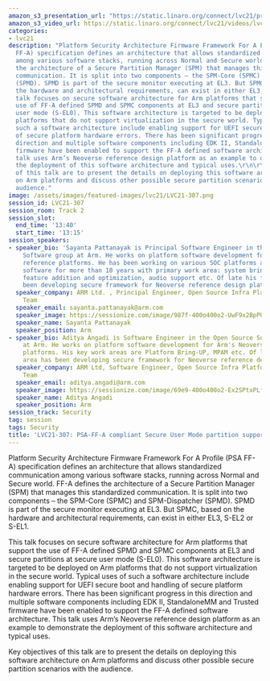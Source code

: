 ```yaml
---
amazon_s3_presentation_url: "https://static.linaro.org/connect/lvc21/presentations/lvc21-307.pdf"
amazon_s3_video_url: https://static.linaro.org/connect/lvc21/videos/lvc21-307.mp4
categories:
- lvc21
description: "Platform Security Architecture Firmware Framework For A Profile (PSA
  FF-A) specification defines an architecture that allows standardized communication
  among various software stacks, running across Normal and Secure world. FF-A defines
  the architecture of a Secure Partition Manager (SPM) that manages this standardized
  communication. It is split into two components – the SPM-Core (SPMC) and SPM-Dispatcher
  (SPMD). SPMD is part of the secure monitor executing at EL3. But SPMC, based on
  the hardware and architectural requirements, can exist in either EL3, S-EL2 or S-EL1.\r\n\r\nThis
  talk focuses on secure software architecture for Arm platforms that support the
  use of FF-A defined SPMD and SPMC components at EL3 and secure partitions at secure
  user mode (S-EL0). This software architecture is targeted to be deployed on Arm
  platforms that do not support virtualization in the secure world. Typical uses of
  such a software architecture include enabling support for UEFI secure boot and handling
  of secure platform hardware errors. There has been significant progress in this
  direction and multiple software components including EDK II, StandaloneMM and Trusted
  firmware have been enabled to support the FF-A defined software architecture. This
  talk uses Arm’s Neoverse reference design platform as an example to demonstrate
  the deployment of this software architecture and typical uses.\r\n\r\nKey objectives
  of this talk are to present the details on deploying this software architecture
  on Arm platforms and discuss other possible secure partition scenarios with the
  audience."
image: /assets/images/featured-images/lvc21/LVC21-307.png
session_id: LVC21-307
session_room: Track 2
session_slot:
  end_time: '13:40'
  start_time: '13:15'
session_speakers:
- speaker_bio: 'Sayanta Pattanayak is Principal Software Engineer in the Open Source
    Software group at Arm. He works on platform software development for Arm''s Neoverse
    reference platforms. He has been working on various SOC platforms and embedded
    software for more than 10 years with primary work area: system bring-up, power/performance
    feature addition and optimization, audio support etc. Of late his focus area has
    been developing secure framework for Neoverse reference design platforms.'
  speaker_company: ARM Ltd. , Principal Engineer, Open Source Infra Platform Solution
    Team
  speaker_email: sayanta.pattanayak@arm.com
  speaker_image: https://sessionize.com/image/987f-400o400o2-UwF9x2BpPUt88nCJDKSfwb.jpg
  speaker_name: Sayanta Pattanayak
  speaker_position: Arm
- speaker_bio: Aditya Angadi is Software Engineer in the Open Source Software group
    at Arm. He works on platform software development for Arm's Neoverse reference
    platforms. His key work areas are Platform Bring-UP, MPAM etc. Of late his focus
    area has been developing secure framework for Neoverse reference design platforms.
  speaker_company: ARM Ltd, Software Engineer, Open Source Infra Platform Solution
    Team
  speaker_email: aditya.angadi@arm.com
  speaker_image: https://sessionize.com/image/69e9-400o400o2-Ex2SPtxPLf6tidj7Ws9NK2.jpg
  speaker_name: Aditya Angadi
  speaker_position: Arm
session_track: Security
tag: session
tags: Security
title: 'LVC21-307: PSA-FF-A compliant Secure User Mode partition support for Arm platforms'
---
```


Platform Security Architecture Firmware Framework For A Profile (PSA FF-A) specification defines an architecture that allows standardized communication among various software stacks, running across Normal and Secure world. FF-A defines the architecture of a Secure Partition Manager (SPM) that manages this standardized communication. It is split into two components – the SPM-Core (SPMC) and SPM-Dispatcher (SPMD). SPMD is part of the secure monitor executing at EL3. But SPMC, based on the hardware and architectural requirements, can exist in either EL3, S-EL2 or S-EL1.

This talk focuses on secure software architecture for Arm platforms that support the use of FF-A defined SPMD and SPMC components at EL3 and secure partitions at secure user mode (S-EL0). This software architecture is targeted to be deployed on Arm platforms that do not support virtualization in the secure world. Typical uses of such a software architecture include enabling support for UEFI secure boot and handling of secure platform hardware errors. There has been significant progress in this direction and multiple software components including EDK II, StandaloneMM and Trusted firmware have been enabled to support the FF-A defined software architecture. This talk uses Arm’s Neoverse reference design platform as an example to demonstrate the deployment of this software architecture and typical uses.

Key objectives of this talk are to present the details on deploying this software architecture on Arm platforms and discuss other possible secure partition scenarios with the audience.